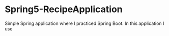 # Spring5-RecipeApplication
Simple Spring application where I practiced Spring Boot. 
In this application I use 
